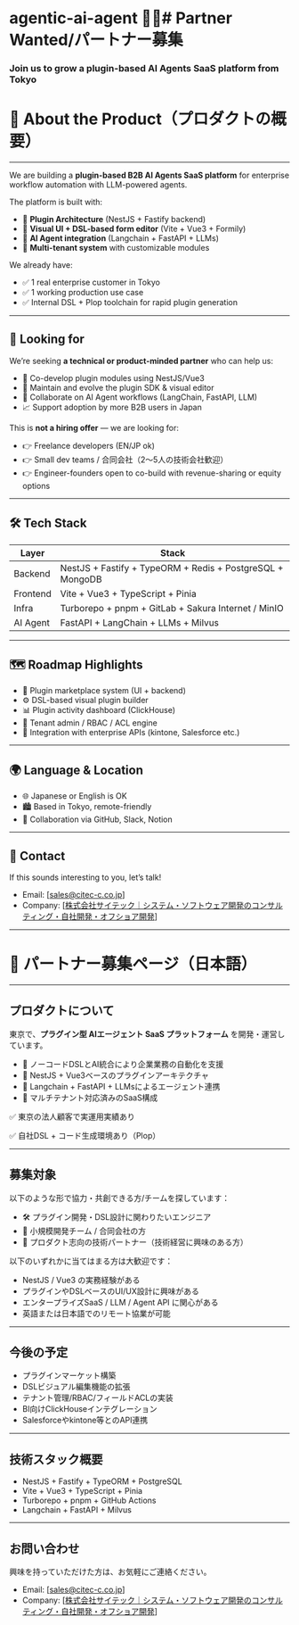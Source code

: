 # agentic-ai-agent 🤝🗾# Partner Wanted/パートナー募集

### Join us to grow a plugin-based AI Agents SaaS platform from Tokyo

# 🧭 About the Product（プロダクトの概要）

---

We are building a **plugin-based B2B AI Agents SaaS platform** for enterprise workflow automation with LLM-powered agents.

The platform is built with:

- 🧩 **Plugin Architecture** (NestJS + Fastify backend)
- 🎨 **Visual UI + DSL-based form editor** (Vite + Vue3 + Formily)
- 🧠 **AI Agent integration** (Langchain + FastAPI + LLMs)
- 🏢 **Multi-tenant system** with customizable modules

We already have:

- ✅ 1 real enterprise customer in Tokyo
- ✅ 1 working production use case
- ✅ Internal DSL + Plop toolchain for rapid plugin generation

---

## 👥 Looking for

We’re seeking **a technical or product-minded partner** who can help us:

- 🚀 Co-develop plugin modules using NestJS/Vue3
- 🔌 Maintain and evolve the plugin SDK & visual editor
- 🧠 Collaborate on AI Agent workflows (LangChain, FastAPI, LLM)
- 📈 Support adoption by more B2B users in Japan

This is **not a hiring offer** — we are looking for:

- 👉 Freelance developers (EN/JP ok)
- 👉 Small dev teams / 合同会社（2〜5人の技術会社歓迎）
- 👉 Engineer-founders open to co-build with revenue-sharing or equity options

---

## 🛠️ Tech Stack

| Layer | Stack |
| --- | --- |
| Backend | NestJS + Fastify + TypeORM + Redis + PostgreSQL + MongoDB |
| Frontend | Vite + Vue3 + TypeScript + Pinia |
| Infra | Turborepo + pnpm + GitLab + Sakura Internet / MinIO |
| AI Agent | FastAPI + LangChain + LLMs + Milvus |

---

## 🗺️ Roadmap Highlights

- 🧩 Plugin marketplace system (UI + backend)
- ⚙️ DSL-based visual plugin builder
- 📊 Plugin activity dashboard (ClickHouse)
- 🔄 Tenant admin / RBAC / ACL engine
- 🤝 Integration with enterprise APIs  (kintone, Salesforce etc.)

---

## 🌍 Language & Location

- 🌐 Japanese or English is OK
- 🏙️ Based in Tokyo, remote-friendly
- 💬 Collaboration via GitHub, Slack, Notion

---

## 📩 Contact

If this sounds interesting to you, let’s talk!

- Email: [sales@citec-c.co.jp]
- Company: [[株式会社サイテック｜システム・ソフトウェア開発のコンサルティング・自社開発・オフショア開発](https://www.citec-c.co.jp/)]

---

# 🗾 パートナー募集ページ（日本語）

---

## プロダクトについて

東京で、**プラグイン型 AIエージェント SaaS プラットフォーム** を開発・運営しています。

- 🎯 ノーコードDSLとAI統合により企業業務の自動化を支援
- 🧩 NestJS + Vue3ベースのプラグインアーキテクチャ
- 🧠 Langchain + FastAPI + LLMsによるエージェント連携
- 🏢 マルチテナント対応済みのSaaS構成

✅ 東京の法人顧客で実運用実績あり

✅ 自社DSL + コード生成環境あり（Plop）

---

## 募集対象

以下のような形で協力・共創できる方/チームを探しています：

- 🛠️ プラグイン開発・DSL設計に関わりたいエンジニア
- 👥 小規模開発チーム / 合同会社の方
- 🤝 プロダクト志向の技術パートナー（技術経営に興味のある方）

以下のいずれかに当てはまる方は大歓迎です：

- NestJS / Vue3 の実務経験がある
- プラグインやDSLベースのUI/UX設計に興味がある
- エンタープライズSaaS / LLM / Agent API に関心がある
- 英語または日本語でのリモート協業が可能

---

## 今後の予定

- プラグインマーケット構築
- DSLビジュアル編集機能の拡張
- テナント管理/RBAC/フィールドACLの実装
- BI向けClickHouseインテグレーション
- Salesforceやkintone等とのAPI連携

---

## 技術スタック概要

- NestJS + Fastify + TypeORM + PostgreSQL
- Vite + Vue3 + TypeScript + Pinia
- Turborepo + pnpm + GitHub Actions
- Langchain + FastAPI + Milvus

---

## お問い合わせ

興味を持っていただけた方は、お気軽にご連絡ください。

- Email: [sales@citec-c.co.jp]
- Company: [[株式会社サイテック｜システム・ソフトウェア開発のコンサルティング・自社開発・オフショア開発](https://www.citec-c.co.jp/)]
